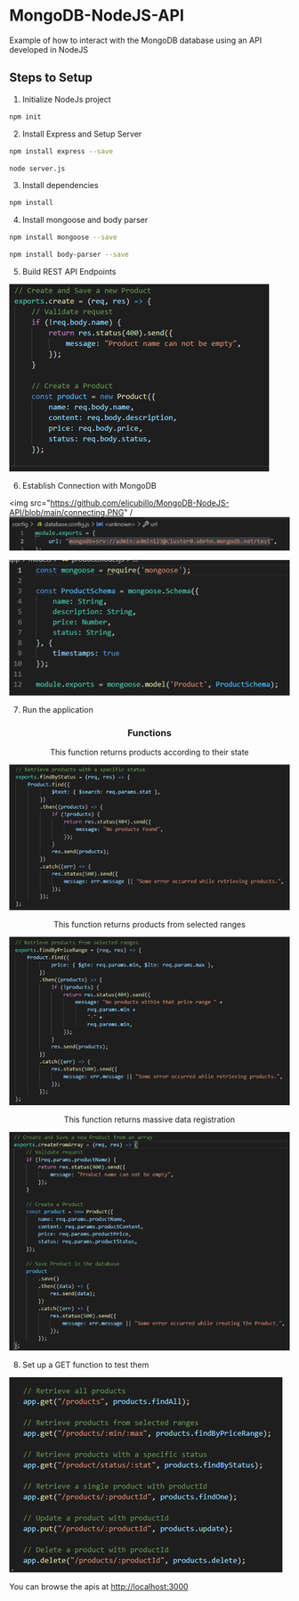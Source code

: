# MongoDB-NodeJS-API

Example of how to interact with the MongoDB database using an API developed in NodeJS

## Steps to Setup

1. Initialize NodeJs project
 
```bash
npm init
```

2. Install Express and Setup Server

```bash
npm install express --save
```
```bash
node server.js
```

3. Install dependencies

```bash
npm install
```

4. Install mongoose and body parser

```bash
npm install mongoose --save
```

```bash
npm install body-parser --save
```

5. Build REST API Endpoints

  <img src="https://github.com/elicubillo/MongoDB-NodeJS-API/blob/main/endpoints.PNG" />

 6. Establish Connection with MongoDB

 <img src="https://github.com/elicubillo/MongoDB-NodeJS-API/blob/main/connecting.PNG" /
 <img src="https://github.com/elicubillo/MongoDB-NodeJS-API/blob/main/mongo.PNG" />
 <div> </div>
 <img src="https://github.com/elicubillo/MongoDB-NodeJS-API/blob/main/mongo2.PNG" />
  
7. Run the application
<div align="center">
   <h3>Functions</h3>
   <p>This function returns products according to their state<p>
       <img src="https://github.com/elicubillo/MongoDB-NodeJS-API/blob/main/funtion1.PNG" />
   <p>This function returns products from selected ranges<p>
       <img src="https://github.com/elicubillo/MongoDB-NodeJS-API/blob/main/funtion2.PNG" />
    <p>This function returns massive data registration<p>
       <img src="https://github.com/elicubillo/MongoDB-NodeJS-API/blob/main/funtion3.PNG" />
  
</div>

8. Set up a GET function to test them

<img src="https://github.com/elicubillo/MongoDB-NodeJS-API/blob/main/get.PNG" />

You can browse the apis at <http://localhost:3000>
